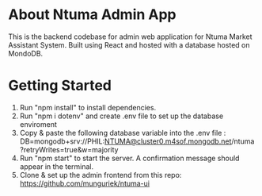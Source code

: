 
# About Ntuma Admin App
This is the backend codebase for admin web application for Ntuma Market Assistant System.
Built using React and hosted with a database hosted on MondoDB.

# Getting Started
1) Run "npm install" to install dependencies.
2) Run "npm i dotenv" and create .env file to set up the database enviroment 
3) Copy & paste the following database variable into the .env file : DB=mongodb+srv://PHIL:NTUMA@cluster0.m4sof.mongodb.net/ntuma?retryWrites=true&w=majority
4) Run "npm start" to start the server. A confirmation message should appear in the terminal.
5) Clone & set up the admin frontend from this repo: https://github.com/munguriek/ntuma-ui
